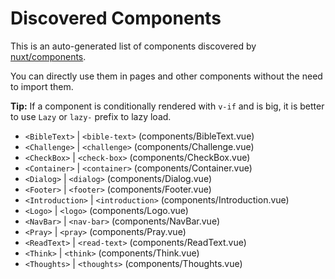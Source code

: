 # Discovered Components

This is an auto-generated list of components discovered by [nuxt/components](https://github.com/nuxt/components).

You can directly use them in pages and other components without the need to import them.

**Tip:** If a component is conditionally rendered with `v-if` and is big, it is better to use `Lazy` or `lazy-` prefix to lazy load.

- `<BibleText>` | `<bible-text>` (components/BibleText.vue)
- `<Challenge>` | `<challenge>` (components/Challenge.vue)
- `<CheckBox>` | `<check-box>` (components/CheckBox.vue)
- `<Container>` | `<container>` (components/Container.vue)
- `<Dialog>` | `<dialog>` (components/Dialog.vue)
- `<Footer>` | `<footer>` (components/Footer.vue)
- `<Introduction>` | `<introduction>` (components/Introduction.vue)
- `<Logo>` | `<logo>` (components/Logo.vue)
- `<NavBar>` | `<nav-bar>` (components/NavBar.vue)
- `<Pray>` | `<pray>` (components/Pray.vue)
- `<ReadText>` | `<read-text>` (components/ReadText.vue)
- `<Think>` | `<think>` (components/Think.vue)
- `<Thoughts>` | `<thoughts>` (components/Thoughts.vue)
